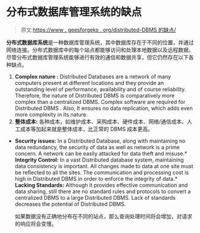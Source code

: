 # 分布式数据库管理系统的缺点

> 原文:[https://www . geesforgeks . org/distributed-DBMS 的缺点/](https://www.geeksforgeeks.org/disadvantages-of-distributed-dbms/)

**分布式数据库系统**是一种数据库管理系统，其中数据库存在于不同的位置，并通过网络连接。分布式数据库中的每个站点都能够访问和处理本地数据以及远程数据。尽管分布式数据库管理系统能够进行有效的通信和数据共享，但它仍然存在以下各种缺点。

1.  **Complex nature :**
    Distributed Databases are a network of many computers present at different locations and they provide an outstanding level of performance, availability and of course reliability. Therefore, the nature of Distributed DBMS is comparatively more complex than a centralized DBMS. Complex software are required for Distributed DBMS . Also, It ensures no data replication, which adds even more complexity in its nature.
2.  **整体成本:**
    各种成本，如维护成本、采购成本、硬件成本、网络/通信成本、人工成本等加起来就是整体成本，比正常的 DBMS 成本更高。

*   **Security issues:**
    In a Distributed Database, along with maintaining no data redundancy, the security of data as well as network is a prime concern. A network can be easily attacked for data theft and misuse.*   **Integrity Control:**
    In a vast Distributed database system, maintaining data consistency is important. All changes made to data at one site must be reflected to all the sites. The communication and processing cost is high in Distributed DBMS in order to enforce the integrity of data.*   **Lacking Standards:**
    Although it provides effective communication and data sharing, still there are no standard rules and protocols to convert a centralized DBMS to a large Distributed DBMS. Lack of standards decreases the potential of Distributed DBMS.

    如果数据没有正确地分布在不同的站点，那么查询处理时间将会增加，对请求的响应将会变慢。